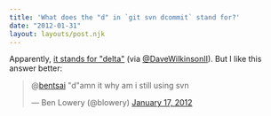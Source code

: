 ```yaml
---
title: 'What does the "d" in `git svn dcommit` stand for?'
date: "2012-01-31"
layout: layouts/post.njk
---
```


Apparently,
[it stands for "delta"](http://stackoverflow.com/questions/3722672/what-is-the-origin-of-the-name-dcommit-in-git-svn-dcommit)
(via
[@DaveWilkinsonII](https://twitter.com/#!/DaveWilkinsonII/status/159383178551885824)).
But I like this answer better:

<blockquote class="twitter-tweet"><p>@<a href="https://twitter.com/bentsai">bentsai</a> "d"amn it why am i still using svn</p>— Ben Lowery (@blowery) <a href="https://twitter.com/blowery/status/159382928097415169">January 17, 2012</a></blockquote>
